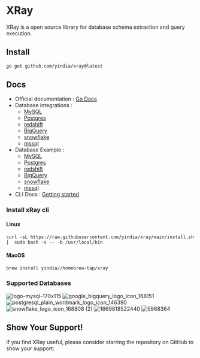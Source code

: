 # XRay

XRay is a open source library for database schema extraction and query execution.

## Install 

```bash
go get github.com/yindia/xray@latest
```

## Docs

- Official documentation : [Go Docs](https://pkg.go.dev/github.com/yindia/xray)
- Database integrations : 
    - [MySQL](./example/mysql/integration.md)
    - [Postgres](./example/postgres/integration.md)
    - [redshift](./example/redshift/integration.md)
    - [BigQuery](./example/bigquery/integration.md)
    - [snowflake](./example/snowflake/integration.md)
    - [mssql](./example/mssql/integration.md)
- Database Example : 
    - [MySQL](./example/mysql/README.md)
    - [Postgres](./example/postgres/README.md)
    - [redshift](./example/redshift/README.md)
    - [BigQuery](./example/bigquery/README.md)
    - [snowflake](./example/snowflake/README.md)
    - [mssql](./example/mssql/README.md)
- CLI Docs : [Getting started](./cli/README.md)

### Install xRay cli


#### Linux
```
curl -sL https://raw.githubusercontent.com/yindia/xray/main/install.sh |  sudo bash -s -- -b /usr/local/bin
```


#### MacOS
```
brew install yindia//homebrew-tap/xray
```

### Supported Databases
![logo-mysql-170x115](https://github.com/Adarsh-jaiss/xray-library/assets/96974600/c63db1bf-5efe-4e44-a9fe-14862d467768) 
![google_bigquery_logo_icon_168151](https://github.com/Adarsh-jaiss/xray-library/assets/96974600/bbadd8de-761b-42c8-87a3-5038babf4ff9)    ![postgresql_plain_wordmark_logo_icon_146390](https://github.com/Adarsh-jaiss/xray-library/assets/96974600/7e663b9a-7739-4827-a2ef-701a6da0a7a1)  ![snowflake_logo_icon_168808 (2)](https://github.com/Adarsh-jaiss/xray-library/assets/96974600/5de6578e-8fca-4f29-823a-1b97fb69942e) 
 ![1669818522440](https://github.com/Adarsh-jaiss/xray-library/assets/96974600/101e1270-df24-45b2-907a-92cc85bf65bc)
![5968364](https://github.com/Adarsh-jaiss/xray-library/assets/96974600/acae42cc-7da4-4b79-8aa7-c8d9547712dc)



## Show Your Support!

If you find XRay useful, please consider starring the repository on GitHub to show your support:



